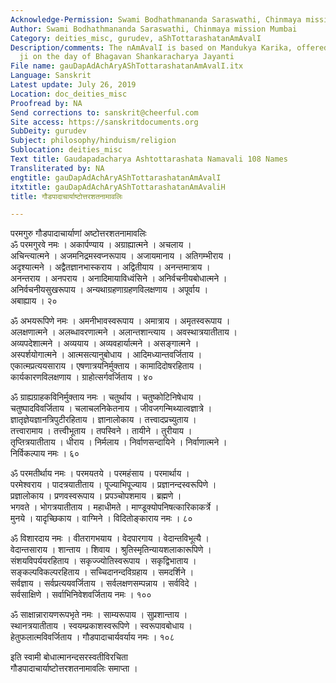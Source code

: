 ```yaml
---
Acknowledge-Permission: Swami Bodhathmananda Saraswathi, Chinmaya mission
Author: Swami Bodhathmananda Saraswathi, Chinmaya mission Mumbai
Category: deities_misc, gurudev, aShTottarashatanAmAvalI
Description/comments: The nAmAvalI is based on Mandukya Karika, offered to Gaudapacharya
  ji on the day of Bhagavan Shankaracharya Jayanti
File name: gauDapAdAchAryAShTottarashatanAmAvalI.itx
Language: Sanskrit
Latest update: July 26, 2019
Location: doc_deities_misc
Proofread by: NA
Send corrections to: sanskrit@cheerful.com
Site access: https://sanskritdocuments.org
SubDeity: gurudev
Subject: philosophy/hinduism/religion
Sublocation: deities_misc
Text title: Gaudapadacharya Ashtottarashata Namavali 108 Names
Transliterated by: NA
engtitle: gauDapAdAchAryAShTottarashatanAmAvalI
itxtitle: gauDapAdAchAryAShTottarashatanAmAvaliH
title: गौडपादाचार्याष्टोत्तरशतनामावलिः

---
```

  
 परमगुरु गौडपादाचार्याणां अष्टोत्तरशतनामावलिः   
ॐ परमगुरवे नमः । अकार्पण्याय । अग्राह्यात्मने । अचलाय ।  
अचिन्त्यात्मने । अजमनिद्रमस्वप्नरूपाय । अजायमानाय । अतिगम्भीराय ।  
अदृश्यात्मने । अद्वैतज्ञानभास्कराय । अद्वितीयाय । अनन्तमात्राय ।  
अनन्तराय । अनपराय । अनादिमायाविध्वंसिने । अनिर्वचनीयबोधात्मने ।  
अनिर्वचनीयसुखरूपाय । अन्यथाग्रहणाग्रहणविलक्षणाय । अपूर्वाय ।  
अबाह्याय । २०  
  
ॐ अभयरूपिणे नमः । अमनीभावस्वरूपाय । अमात्राय । अमृतस्वरूपाय ।  
अलक्षणात्मने । अलब्धावरणात्मने । अलान्तशान्त्याय । अवस्थात्रयातीताय ।  
अव्यपदेशात्मने । अव्ययाय । अव्यवहार्यात्मने । असङ्गात्मने ।  
अस्पर्शयोगात्मने । आत्मसत्यानुबोधाय । आदिमध्यान्तवर्जिताय ।  
एकात्मप्रत्ययसाराय । एषणात्रयनिर्मुक्ताय । कामादिदोषरहिताय ।  
कार्यकारणविलक्षणाय । ग्राहोत्सर्गवर्जिताय । ४०  
  
ॐ ग्राह्यग्राहकविनिर्मुक्ताय नमः । चतुर्थाय । चतुष्कोटिनिषेधाय ।  
चतुष्पादविवर्जिताय । चलाचलनिकेतनाय । जीवजगन्मिथ्यात्वज्ञात्रे ।  
ज्ञातृज्ञेयज्ञानत्रिपुटीरहिताय । ज्ञानालोकाय । तत्त्वादप्रच्युताय ।  
तत्त्वारामाय । तत्त्वीभूताय । तपस्विने । तायीने । तुरीयाय ।  
तृप्तित्रयातीताय । धीराय । निर्मलाय । निर्वाणसन्दायिने । निर्वाणात्मने ।  
निर्विकल्पाय नमः । ६०  
  
ॐ परमतीर्थाय नमः । परमयतये । परमहंसाय । परमार्थाय ।  
परमेश्वराय । पादत्रयातीताय । पूज्याभिपूज्याय । प्रज्ञानन्दस्वरूपिणे ।  
प्रज्ञालोकाय । प्रणवस्वरूपाय । प्रपञ्चोपशमाय । ब्रह्मणे ।  
भगवते । भोगत्रयातीताय । महाधीमते । माण्डूक्योपनिषत्कारिकाकर्त्रे ।  
मुनये । यादृच्छिकाय । वाग्मिने । विदितोङ्काराय नमः । ८०  
  
ॐ विशारदाय नमः । वीतरागभयाय । वेदपारगाय । वेदान्तविभूत्यै ।  
वेदान्तसाराय । शान्ताय । शिवाय । श्रुतिस्मृतिन्यायशलाकारूपिणे ।  
संशयविपर्ययरहिताय । सकृज्ज्योतिस्वरूपाय । सकृद्विभाताय ।  
सङ्कल्पविकल्परहिताय । सच्चिदानन्दविग्रहाय । समदर्शिने ।  
सर्वज्ञाय । सर्वप्रत्ययवर्जिताय । सर्वलक्षणसम्पन्नाय । सर्वविदे ।  
सर्वसाक्षिणे । सर्वाभिनिवेशवर्जिताय नमः । १००  
  
ॐ साक्षान्नारायणरूपभृते नमः । साम्यरूपाय । सुप्रशान्ताय ।  
स्थानत्रयातीताय । स्वयम्प्रकाशस्वरूपिणे । स्वरूपावबोधाय ।  
हेतुफलात्मविवर्जिताय । गौडपादाचार्यवर्याय नमः  । १०८  
  
इति स्वामी बोधात्मानन्दसरस्वतीविरचिता  
गौडपादाचार्याष्टोत्तरशतनामावलिः समाप्ता ।  
  
  
  
